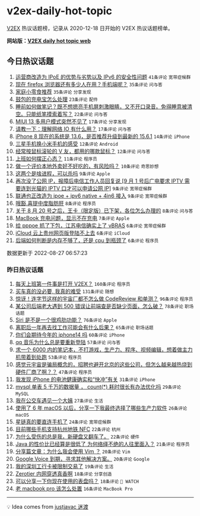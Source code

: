 # v2ex-daily-hot-topic

[V2EX](https://www.v2ex.com/) 热议话题榜，记录从 2020-12-18 日开始的 V2EX 热议话题榜单。

**网站版：[V2EX daily hot topic web](https://boojack.github.io/v2ex-daily-hot-topic-web/)**

## 今日热议话题

<!-- TODAY BEGIN -->

1. [运营商改造为 IPoE 的优势与劣势以及 IPv6 的安全性问题](https://www.v2ex.com/t/875762) `41条评论` `宽带症候群`
1. [现在 firefox 浏览器还有多少人在用？手机端呢？](https://www.v2ex.com/t/875739) `35条评论` `问与答`
1. [家庭小零食推荐](https://www.v2ex.com/t/875741) `35条评论` `分享发现`
1. [鼓包的充电宝怎么处理](https://www.v2ex.com/t/875738) `23条评论` `配件`
1. [睡前如何做笔记？既不想摁亮手机屏刺激眼睛，又不开口录音。免得睡意被清空。只能纸笔摸索着写？](https://www.v2ex.com/t/875751) `22条评论` `问与答`
1. [MIUI 13 多用户模式突然不见了](https://www.v2ex.com/t/875759) `17条评论` `分享发现`
1. [请教一下：理解网络 IO 有什么用？](https://www.v2ex.com/t/875756) `17条评论` `问与答`
1. [iPhone 8 现在的系统是 13.6，是否推荐升级到最新的 15.6.1](https://www.v2ex.com/t/875774) `14条评论` `iPhone`
1. [三星手机换小米手机的感受](https://www.v2ex.com/t/875790) `12条评论` `Android`
1. [经常按鼠标滚轮的 V 友，都用的哪款鼠标？](https://www.v2ex.com/t/875768) `12条评论` `问与答`
1. [上班如何摆正心态？](https://www.v2ex.com/t/875764) `11条评论` `程序员`
1. [做一个评价本地外卖好不好吃的，有风险吗？](https://www.v2ex.com/t/875776) `10条评论` `奇思妙想`
1. [这两个是啥进程，可以杀吗](https://www.v2ex.com/t/875786) `9条评论` `Apple`
1. [再次没了公网 IP，报障后电信工作人员回复说 [9 月 1 号后广电要求 IPTV 需要连到光猫的 IPTV 口才可以申请公网 IP]](https://www.v2ex.com/t/875782) `9条评论` `宽带症候群`
1. [联通也正改造为 ipoe + ipv6 native + 4in6 接入](https://www.v2ex.com/t/875742) `9条评论` `宽带症候群`
1. [哦豁,喜提中度脂肪肝](https://www.v2ex.com/t/875778) `8条评论` `程序员`
1. [关于 8 月 20 号之后，王卡（限定版）已下架，各位怎么办理的](https://www.v2ex.com/t/875766) `8条评论` `问与答`
1. [MacBook 充电问题，显示不在充电](https://www.v2ex.com/t/875743) `7条评论` `Apple`
1. [给 pppoe 抓了下包，江苏电信确实上了 vBRAS](https://www.v2ex.com/t/875797) `6条评论` `宽带症候群`
1. [iCloud 云上贵州网页版登陆不上去](https://www.v2ex.com/t/875752) `6条评论` `iCloud`
1. [后端如何判断是内存不够了，还是 cpu 到瓶颈了](https://www.v2ex.com/t/875740) `6条评论` `程序员`

数据更新于 2022-08-27 06:57:23

<!-- TODAY END -->

### 昨日热议话题

<!-- YESTERDAY BEGIN -->

1. [每天上班第一件事是打开 V2EX？](https://www.v2ex.com/t/875501) `160条评论` `程序员`
1. [买车真的没必要, 我真的难受](https://www.v2ex.com/t/875520) `131条评论` `随想`
1. [惊讶！连字节这样的宇宙厂都不怎么做 CodeReview 和单测？](https://www.v2ex.com/t/875493) `96条评论` `程序员`
1. [某公司后端老大遇到 500 错误让前端查是否缺少页面，怎么破？](https://www.v2ex.com/t/875650) `78条评论` `职场话题`
1. [Siri 是不是一个很鸡肋功能？](https://www.v2ex.com/t/875568) `76条评论` `Apple`
1. [离职后一年再去找工作可能会有什么后果？](https://www.v2ex.com/t/875488) `65条评论` `职场话题`
1. [你们会期待今年的 iphone14 吗](https://www.v2ex.com/t/875562) `60条评论` `iPhone`
1. [qq 音乐为什么总是要重新登陆](https://www.v2ex.com/t/875487) `57条评论` `问与答`
1. [求一个 6000 内的笔记本，不打游戏，生产力、程序、视频编辑，想着做主力机带着到处跑](https://www.v2ex.com/t/875659) `53条评论` `程序员`
1. [感觉元宇宙是骗局概念的，招聘也避开北京的这些公司，但怎么越来越热烧到硬件厂商了啊？？](https://www.v2ex.com/t/875575) `47条评论` `程序员`
1. [我发现 iPhone 的电池健康确实和“快冲”有关](https://www.v2ex.com/t/875626) `31条评论` `iPhone`
1. [mysql 单表 5 千万的数据量 ， count(*) 耗时很长有办法优化吗](https://www.v2ex.com/t/875652) `29条评论` `MySQL`
1. [我在公交车遇见一个大姨](https://www.v2ex.com/t/875539) `27条评论` `生活`
1. [使用了 6 年 macOS 以后，分享一下我最终选择了哪些生产力软件](https://www.v2ex.com/t/875619) `26条评论` `macOS`
1. [星链真的要直连手机了](https://www.v2ex.com/t/875711) `24条评论` `宽带症候群`
1. [目前哪些手机支持杭州地铁 NFC](https://www.v2ex.com/t/875577) `22条评论` `杭州`
1. [为什么受伤的总是我，新硬盘又翻车了。](https://www.v2ex.com/t/875543) `22条评论` `硬件`
1. [Java 的性价比已经算是很低了 为何络绎不绝的人往里面入？](https://www.v2ex.com/t/875672) `21条评论` `程序员`
1. [分享篇文章：为什么我会使用 Vim ？](https://www.v2ex.com/t/875730) `20条评论` `Vim`
1. [Google Voice 到期，寻求其他解决方案。](https://www.v2ex.com/t/875624) `20条评论` `Google`
1. [我的深圳工行卡被限制交易了](https://www.v2ex.com/t/875517) `19条评论` `生活`
1. [Zerotier 内网穿透真香啊](https://www.v2ex.com/t/875668) `18条评论` `分享创造`
1. [可以分享一下你现在使用的表盘吗？](https://www.v2ex.com/t/875533) `18条评论` ` WATCH`
1. [老 macbook pro 该怎么处置](https://www.v2ex.com/t/875553) `16条评论` `MacBook Pro`

<!-- YESTERDAY END -->

---

💡 Idea comes from [justjavac 迷渡](https://github.com/justjavac/)
